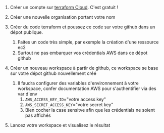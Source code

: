 1. Créer un compte sur [terraform Cloud](https://app.terraform.io/).  C'est gratuit !
2. Créer une nouvelle organisation portant votre nom
3. Créer du code terraform et poussez ce code sur votre github dans un dépot publique.
   1. Faites un code très simple, par exemple la création d'une ressource ec2
   2. Surtout ne pas embarquer vos crédentials AWS dans ce dépot github
4. Créer un nouveau workspace à partir de github, ce workspace se base sur votre dépot github nouvellement créé
   1. Il faudra configurer des variables d'environnement à votre workspace, confer documentation AWS pour s'authentifier via des var d'env
      1. `AWS_ACCESS_KEY_ID`="votre access key"
      2. `AWS_SECRET_ACCESS_KEY`="votre secret key"
      3. Bien cocher la case sensitve afin que les crédentials ne soient pas affichés

5. Lancez votre workspace et visualisez le résultat